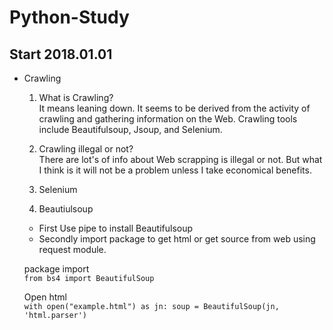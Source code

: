 # Python-Study
## Start 2018.01.01 

+ Crawling
  1. What is Crawling?\
  It means leaning down. It seems to be derived from the activity of crawling and gathering information on the Web. Crawling tools include Beautifulsoup, Jsoup, and Selenium.
  2. Crawling illegal or not?\
  There are lot's of info about Web scrapping is illegal or not. But what I think is it will not be a problem unless I take economical benefits.
  3. Selenium
  
  4. Beautiulsoup
    - First Use pipe to install Beautifulsoup
    - Secondly import package to get html or get source from web using request module.
    
    package import\
    <code>from bs4 import BeautifulSoup</code>
    
    Open html\
    <code>with open("example.html") as jn:
    soup = BeautifulSoup(jn, 'html.parser')</code>
